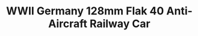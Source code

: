 ---
layout: product
title: "WWII Germany 128mm Flak 40 Anti-Aircraft Railway Car"
price: "2800" 
desc: "Maketa"
img_path: "/assets/img/UA72118.webp"
brand: "N/A"
available: false
special_offer: false
new: false
soon: false
cat: "010000"
subcat: "013300"
subsubcat: "0N/A"
sifra: "UA72118"
popular: false
spec: false
---